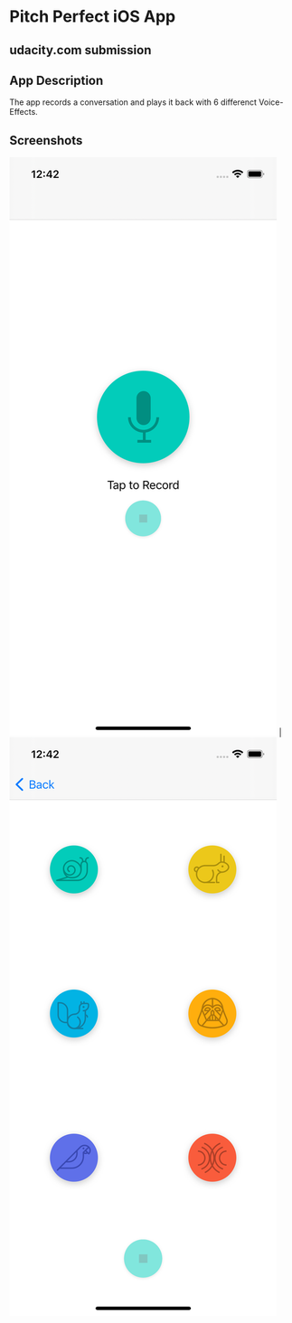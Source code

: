# Pitch Perfect iOS App
## udacity.com submission

## App Description

The app records a conversation and plays it back with 6 differenct Voice-Effects.

## Screenshots
![record screen](Images/Pitch-Perfect-Record-Screen.png) | ![playback screen](Images/Pitch-Perfect-Playback-Screen.png)